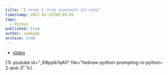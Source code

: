 ```yaml
---
title: "בקשת קלט מהמשתמשים בפייתון 2 ובפייתון 3"
timestamp: 2021-02-22T09:05:01
tags:
  - Python
published: true
author: szabgab
archive: true
---
```



* [slides](https://code-maven.com/slides/python-programming/python-prompt-both-python-2-and-3)

{% youtube id="_KBpplk1qA0" file="hebrew-python-prompting-in-python-2-and-3" %}

